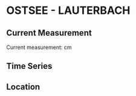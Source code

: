 # OSTSEE - LAUTERBACH

## Current Measurement

Current measurement: <Value topic="rivers/pegel-online/OSTSEE/LAUTERBACH/measurementValue"/> cm

## Time Series

<TimeSeries topic="rivers/pegel-online/OSTSEE/LAUTERBACH/measurementValue" period="week" />

## Location

<WorldMap>
  <Marker lat="54.3416033935843" lon="13.499696400314125" labelTopic="rivers/pegel-online/OSTSEE/LAUTERBACH/measurementValue" />
</WorldMap>
